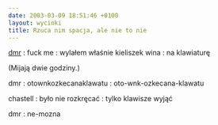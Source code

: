```yaml
---
date: 2003-03-09 18:51:46 +0100
layout: wycinki
title: Rzuca nim spacja, ale nie to nie
---
```


[dmr](http://bol-istnienia.org/?lupa=554 'cierpienia młodego maturzysty')
: fuck me
: wylałem właśnie kieliszek wina
: na klawiaturę

(Mijają dwie godziny.)

dmr
: otownkozkecanaklawatu
: oto-wnk-ozkecana-klawatu

chastell
: było nie rozkręcać
: tylko klawisze wyjąć

dmr
: ne-mozna
